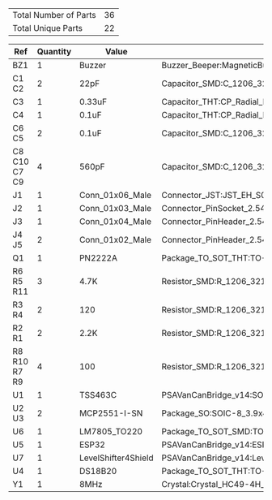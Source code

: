 | | |
|-|-|
|Total Number of Parts    |    36|
|Total Unique Parts    |    22|

|    Ref    |    Quantity    |    Value    |Footprint    |Fields    |
|-|-|-|-|-|
|    BZ1     |    1    |    Buzzer    |Buzzer_Beeper:MagneticBuzzer_Kingstate_KCG0601    |    |
|    C1 C2     |    2    |    22pF    |Capacitor_SMD:C_1206_3216Metric_Pad1.42x1.75mm_HandSolder    |    |
|    C3     |    1    |    0.33uF    |Capacitor_THT:CP_Radial_D4.0mm_P2.00mm    |    |
|    C4     |    1    |    0.1uF    |Capacitor_THT:CP_Radial_D4.0mm_P2.00mm    |    |
|    C6 C5     |    2    |    0.1uF    |Capacitor_SMD:C_1206_3216Metric_Pad1.42x1.75mm_HandSolder    |    |
|    C8 C10 C7 C9     |    4    |    560pF    |Capacitor_SMD:C_1206_3216Metric_Pad1.42x1.75mm_HandSolder    |    |
|    J1     |    1    |    Conn_01x06_Male    |Connector_JST:JST_EH_S06B-EH_1x06_P2.50mm_Horizontal    |    |
|    J2     |    1    |    Conn_01x03_Male    |Connector_PinSocket_2.54mm:PinSocket_1x03_P2.54mm_Vertical    |    |
|    J3     |    1    |    Conn_01x04_Male    |Connector_PinHeader_2.54mm:PinHeader_1x04_P2.54mm_Vertical    |    |
|    J4 J5     |    2    |    Conn_01x02_Male    |Connector_PinHeader_2.54mm:PinHeader_1x02_P2.54mm_Vertical    |    |
|    Q1     |    1    |    PN2222A    |Package_TO_SOT_THT:TO-92_Inline    |    |
|    R6 R5 R11     |    3    |    4.7K    |Resistor_SMD:R_1206_3216Metric_Pad1.42x1.75mm_HandSolder    |    |
|    R3 R4     |    2    |    120    |Resistor_SMD:R_1206_3216Metric_Pad1.42x1.75mm_HandSolder    |    |
|    R2 R1     |    2    |    2.2K    |Resistor_SMD:R_1206_3216Metric_Pad1.42x1.75mm_HandSolder    |    |
|    R8 R10 R7 R9     |    4    |    100    |Resistor_SMD:R_1206_3216Metric_Pad1.42x1.75mm_HandSolder    |    |
|    U1     |    1    |    TSS463C    |PSAVanCanBridge_v14:SO16L    |    |
|    U2 U3     |    2    |    MCP2551-I-SN    |Package_SO:SOIC-8_3.9x4.9mm_P1.27mm    |    |
|    U6     |    1    |    LM7805_TO220    |Package_TO_SOT_SMD:TO-252-2    |    |
|    U5     |    1    |    ESP32    |PSAVanCanBridge_v14:ESP32_shield    |    |
|    U7     |    1    |    LevelShifter4Shield    |PSAVanCanBridge_v14:LevelShifter4_shield    |    |
|    U4     |    1    |    DS18B20    |Package_TO_SOT_THT:TO-92_Inline    |    |
|    Y1     |    1    |    8MHz    |Crystal:Crystal_HC49-4H_Vertical    |    |

